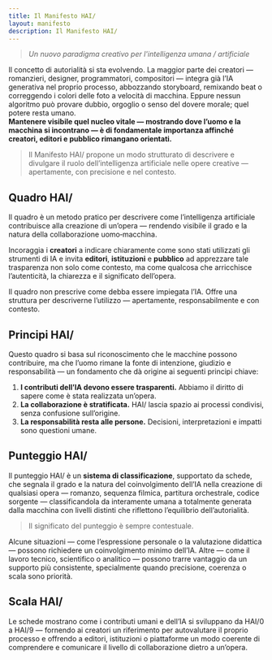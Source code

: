 ```yaml
---
title: Il Manifesto HAI/
layout: manifesto
description: Il Manifesto HAI/
---
```


> *Un nuovo paradigma creativo per l'intelligenza umana / artificiale*

Il concetto di autorialità si sta evolvendo. La maggior parte dei creatori — romanzieri, designer, programmatori, compositori — integra già l’IA generativa nel proprio processo, abbozzando storyboard, remixando beat o correggendo i colori delle foto a velocità di macchina. Eppure nessun algoritmo può provare dubbio, orgoglio o senso del dovere morale; quel potere resta umano.  
**Mantenere visibile quel nucleo vitale — **mostrando** dove l’uomo e la macchina si incontrano — è di fondamentale importanza affinché creatori, editori e pubblico rimangano orientati.**

> Il Manifesto HAI/ propone un modo strutturato di descrivere e divulgare il ruolo dell’intelligenza artificiale nelle opere creative — apertamente, con precisione e nel contesto.

## Quadro HAI/

Il quadro è un metodo pratico per descrivere come l’intelligenza artificiale contribuisce alla creazione di un’opera — rendendo visibile il grado e la natura della collaborazione uomo‑macchina.

Incoraggia i **creatori** a indicare chiaramente come sono stati utilizzati gli strumenti di IA e invita **editori**, **istituzioni** e **pubblico** ad apprezzare tale trasparenza non solo come contesto, ma come qualcosa che arricchisce l’autenticità, la chiarezza e il significato dell’opera.

Il quadro non prescrive come debba essere impiegata l’IA.
Offre una struttura per descriverne l’utilizzo — apertamente, responsabilmente e con contesto.

## Principi HAI/

Questo quadro si basa sul riconoscimento che le macchine possono contribuire, ma che l’uomo rimane la fonte di intenzione, giudizio e responsabilità — un fondamento che dà origine ai seguenti principi chiave:

1. **I contributi dell’IA devono essere trasparenti.** Abbiamo il diritto di sapere come è stata realizzata un’opera.
2. **La collaborazione è stratificata.** HAI/ lascia spazio ai processi condivisi, senza confusione sull’origine.
3. **La responsabilità resta alle persone.** Decisioni, interpretazioni e impatti sono questioni umane.

## Punteggio HAI/

Il punteggio HAI/ è un **sistema di classificazione**, supportato da schede, che segnala il grado e la natura del coinvolgimento dell’IA nella creazione di qualsiasi opera — romanzo, sequenza filmica, partitura orchestrale, codice sorgente — classificandola da interamente umana a totalmente generata dalla macchina con livelli distinti che riflettono l’equilibrio dell’autorialità.

> Il significato del punteggio è sempre contestuale.

Alcune situazioni — come l’espressione personale o la valutazione didattica — possono richiedere un coinvolgimento minimo dell’IA. Altre — come il lavoro tecnico, scientifico o analitico — possono trarre vantaggio da un supporto più consistente, specialmente quando precisione, coerenza o scala sono priorità.

## Scala HAI/

Le schede mostrano come i contributi umani e dell’IA si sviluppano da HAI/0 a HAI/9 — fornendo ai creatori un riferimento per autovalutare il proprio processo e offrendo a editori, istituzioni o piattaforme un modo coerente di comprendere e comunicare il livello di collaborazione dietro a un’opera.
